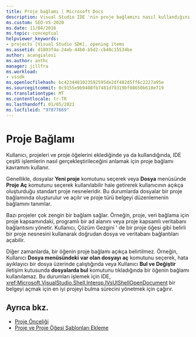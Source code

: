 ```yaml
---
title: Proje bağlamı | Microsoft Docs
description: Visual Studio IDE 'nin proje bağlamını nasıl kullandığını öğrenmek için, Kullanıcı projeleri ve proje öğeleri eklendiğinde veya bunlarla çalışırken nasıl işlem yapılacağını belirleme hakkında bilgi edinin.
ms.custom: SEO-VS-2020
ms.date: 11/04/2016
ms.topic: conceptual
helpviewer_keywords:
- projects [Visual Studio SDK], opening items
ms.assetid: d1803f4a-24eb-44b0-b5d2-cb40c15534be
author: acangialosi
ms.author: anthc
manager: jillfra
ms.workload:
- vssdk
ms.openlocfilehash: bc4234481023592595de2df482d5ff6c2227a95e
ms.sourcegitcommit: 0c9155e9b9408fb7481d79319bf08650b610e719
ms.translationtype: MT
ms.contentlocale: tr-TR
ms.lasthandoff: 01/05/2021
ms.locfileid: "97877669"
---
```

# <a name="project-context"></a>Proje Bağlamı
Kullanıcı, projeleri ve proje öğelerini eklediğinde ya da kullandığında, IDE çeşitli işlemlerin nasıl gerçekleştirileceğini anlamak için proje bağlamı kavramını kullanır.

 Genellikle, dosyalar **Yeni proje** komutunu seçerek veya **Dosya** menüsünde **Proje Aç** komutunu seçerek kullanılabilir hale getirerek kullanıcının açıkça oluşturduğu standart proje nesneleridir. Bu durumlarda dosyalar bir proje bağlamında oluşturulur ve açılır ve proje türü belgeyi düzenlemenin bağlamını tanımlar.

 Bazı projeler çok zengin bir bağlam sağlar. Örneğin, proje, veri bağlama için proje kapsamındaki, programlı bir ad alanını veya proje kapsamlı veritabanı bağlantısını yönetir. Kullanıcı, Çözüm Gezgini ' de bir proje öğesi gibi belirli bir proje nesnesini kullanarak doğrudan dosya ve veritabanı bağlantıları açabilir.

 Diğer zamanlarda, bir öğenin proje bağlamı açıkça belirtilmez. Örneğin, Kullanıcı **Dosya menüsündeki** **var olan dosyayı aç** komutunu seçerek, hata ayıklayıcı bir dosya üzerinde çalıştığında veya Kullanıcı **Bul ve Değiştir** iletişim kutusunda **dosyalarda bul** komutunu tıkladığında bir öğenin bağlamı kullanılamaz. Bu durumları işlemek için IDE, <xref:Microsoft.VisualStudio.Shell.Interop.IVsUIShellOpenDocument> bir belgeyi açmak için en iyi projeyi bulma sürecini yönetmek için çağırır.

## <a name="see-also"></a>Ayrıca bkz.
- [Proje Önceliği](../../extensibility/internals/project-priority.md)
- [Proje ve Proje Öğesi Şablonları Ekleme](../../extensibility/internals/adding-project-and-project-item-templates.md)
